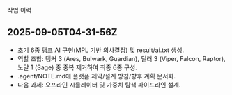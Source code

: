 작업 이력

## 2025-09-05T04-31-56Z
- 초기 6종 탱크 AI 구현(MPL 기반 의사결정) 및 result/ai.txt 생성.
- 역할 조합: 탱커 3 (Ares, Bulwark, Guardian), 딜러 3 (Viper, Falcon, Raptor), 노말 1 (Sage) 중 중복 제거하여 최종 6종 구성.
- .agent/NOTE.md에 플랫폼 제약/설계 방침/향후 계획 문서화.
- 다음 과제: 오프라인 시뮬레이터 및 가중치 탐색 파이프라인 설계.

